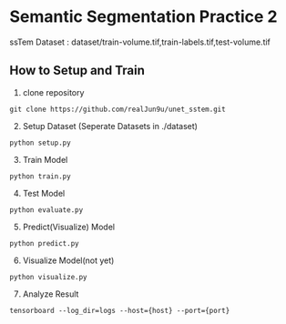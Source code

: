 # Semantic Segmentation Practice 2
ssTem Dataset : dataset/train-volume.tif,train-labels.tif,test-volume.tif

## How to Setup and Train
1. clone repository
```
git clone https://github.com/realJun9u/unet_sstem.git
```
2. Setup Dataset (Seperate Datasets in ./dataset)
```
python setup.py
```
3. Train Model
```
python train.py
```
4. Test Model
```
python evaluate.py
```
5. Predict(Visualize) Model
```
python predict.py
```
6. Visualize Model(not yet)
```
python visualize.py
```
7. Analyze Result
```
tensorboard --log_dir=logs --host={host} --port={port}
